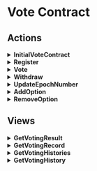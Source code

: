 # Vote Contract

## Actions 
<details>

  <summary><b>InitialVoteContract</b></summary>

This method will be called once by a inline transaction right after `Vote Contract` get deployed.

### Purpose

Set contract system name of `Token Contract` and `Consensus Contract` in order to get their addresses in the future.

### Notes

- Contract system names can neither be same nor empty.

- Cannot initialize more than once.

</details>

<details>

  <summary><b>Register</b></summary>

### Purpose

For a `Sponsor` to register / create a voting event.

### Notes

- Transction sender will be the `Sponsor`.

- The values of `Topic` and `Sponsor` fields can identify a `VotingEvent`.

- A `VotingEvent` with specific `EpochNumber` called `VotingGoing` in this contract, which isn't really exists.

- Thus we can use `GetHash()` of `VotingResult` to get the hash of a `VotingGoing`.

- If `Delegated` is true, it means the sender address of `Vote` transaction must be the address of `Sponsor`.

- If `StartTimestamp` of input value is smaller than current block time, will use current block time as `StartTimestamp`.

- Cannot create a voting event with maximum active time but only 1 epoch. This means voter can never with their votes. Also, voters cannot vote to a voting event with maximum active time in its last epoch.

- Anyway, voters can withdraw their votes after a certain days according to the value of `VoteContractConsts.MaxActiveDays`.

</details>

<details>

  <summary><b>Vote</b></summary>
  
### Purpose

For a `Voter` to vote for a voting going (a epoch of a voting event).

### Notes

- Basically, a voting behaviour is to update related `VotingResult` and `VotingHistories`, also add a new `VotingRecord`.

- `VotingHistories` contains vote histories of all `VotingEvent`s - more precisely - `VotingGoing`s of a voter.

- `VotingHistory` just for one `VotingGoing` (of a voter).

- The values of `Topic`, `Sponsor` and `EpochNumber` fields can identify a `VotingGoing` or a `VotingResult`.

- We can get a certain `VotingRecord` by providing transaction id of `Vote` transaction, which actually called `VoteId`.

- This method will only lock token if voting event isn't delegated. Delegated voting event should lock in higher level contract, like `Election Contract`.


</details>

<details>

  <summary><b>Withdraw</b></summary>

### Purpose

For a `Voter` to withdraw his previous votes.

### Notes

- Will update related `VotingResult` and `VotingRecord`.

- Unlock token logic is same as `Vote` method, delegated voting event should unlock token on 

- Cannot withdraw votes of on-going voting events, it means `EpochNumber` of `VotingRecord` must be less than `CurrentEpoch` of `VotingEvent`.

- Extra limitation of voters withdrawing their votes should be coded in higher level contract. Like in `Election Contract`, voters need to keep locking their tokens at least for several epoches (terms).

</details>

<details>

  <summary><b>UpdateEpochNumber</b></summary>

### Purpose

For the `Sponsor` to update epoch number.

### Notes

- Can only increase the epoch number 1 each time.

- Will update previous on-going voting event and initialize new on-going event.

- After updating, votes of previous epoch is possible withdrawable for voters.

- When `TotalEpoch` of `VotingEvent` is `x`, if the `Sponsor` set `EpochNumber` to `x + 1`, the whole voting event will be regarded as terminated immediately.

</details>

<details>

  <summary><b>AddOption</b></summary>

### Purpose

For the `Sponsor` to add an option of a certain `VotingEvent`.

### Notes

</details>

<details>

  <summary><b>RemoveOption</b></summary>

### Purpose

For the `Sponsor` to remove an option of a certain `VotingEvent`.

### Notes

</details>

## Views

<details>

  <summary><b>GetVotingResult</b></summary>

</details>

<details>

  <summary><b>GetVotingRecord</b></summary>

</details>

<details>

  <summary><b>GetVotingHistories</b></summary>

</details>

<details>

  <summary><b>GetVotingHistory</b></summary>

</details>